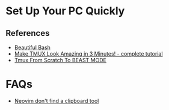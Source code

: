 # Set Up Your PC Quickly

## References

* [Beautiful Bash](https://www.youtube.com/watch?v=b3W7Ky_aaaY)
* [Make TMUX Look Amazing in 3 Minutes! - complete tutorial](https://www.youtube.com/watch?v=H70lULWJeig)
* [Tmux From Scratch To BEAST MODE](https://www.youtube.com/watch?v=GH3kpsbbERo)

# FAQs

* [Neovim don't find a clipboard tool](https://forums.linuxmint.com/viewtopic.php?t=288294)
